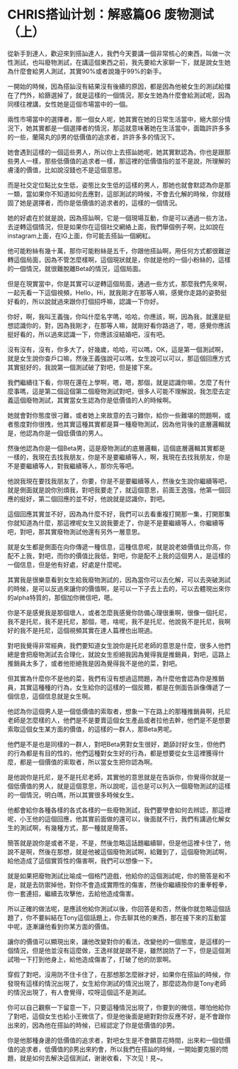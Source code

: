 # CHRIS搭讪计划：解惑篇06 废物测试（上）

從新手到達人，歡迎來到搭訕達人，我們今天要講一個非常核心的東西，叫做一次性測試，也叫廢物測試，在講這個東西之前，我先要給大家聊一下，就是說女生她為什麼會給男人測試，其實90%或者說幾乎99%的新手。

一開始的時候，因為搭訕沒有結果沒有後續的原因，都是因為他被女生的測試給擋在了門外，給篩選掉了，就是這樣的一個情況，那女生她為什麼會給測試呢，因為同樣往裡講，女性她是這個市場當中的一個。

兩性市場當中的選擇者，那一個女人呢，她其實在她的日常生活當中，絕大部分情況下，她其實都是一個選擇者的情況，那這就意味著她在生活當中，面臨許許多多的一些，蘭陽丸的β男的低價值的追求者，許許多多的情況下。

她會遇到這樣的一個這些男人，所以你上去搭訕她呢，她其實默認為，你也是跟那些男人一樣，那些低價值的追求者一樣，那這裡的低價值指的並不是說，所理解的膚淺的價值，比如說沒錢也不是這個意思。

而是社交定位點比女生低，姿態比女生低的這樣的男人，那她也就會默認為你是那一類，當如果你不知道如何去應對，這部測試的時候，不會去化解的時候，你就穩固了她是選擇者，而你是低價值的追求者的，這樣的一個情況。

她的好處在於就是說，因為搭訕啊，它是一個現場互動，你是可以通過一些方法，去逆轉這個情況，但是如果你在這個社交網絡上面，我們舉個例子啊，比如說在instagram上面，在IG上面，你可能去搭訕一個網紅。

他可能粉絲有幾十萬，那你可能粉絲是五千，你跟他搭訕啊，用任何方式都很難逆轉這個局面，因為不管怎麼樣啊，這個現狀就是，你就是他的一個小粉絲的，這樣的一個情況，就很難脫離Beta的情況，這個局面。

但是在現實當中，你是其實可以逆轉這個局面，通過一些方式，那麼我們先來啊，一起先看一下這個視頻，Hello，Hi，就我剛才在那等人嘛，感覺你走路的姿勢挺好看的，所以說就過來跟你打個招呼嘛，認識一下你好。

你好，啊，我叫王義強，你叫什麼名字嗎，哈哈，你應該，啊，因為我，就還是挺想認識你的，對，因為我剛才，在那等人嘛，就剛好看你路過了，嗯，感覺你應該挺好看的，所以過來認識一下，你應該沒結婚吧，沒有吧。

沒有沒有，沒有，你多大了，好幾歲，哈哈，可以嗎，OK，這是第一個測試啊，就是女生說你查戶口嘛，然後王義強說可以嗎，女生說可以可以，那這個回應方式其實挺好的，我說第一個測試破了對吧，但是接下來。

我們繼續往下看，你現在還在上學啊，嗯，嗯，那個，就是認識你嘛，怎麼了有什麼事嗎，這是第二個這個第二個廢物測試對吧，很多人可能不理解說，我怎麼去定義這個廢物測試，其實當女生認為你是低價值的人的時候啊。

她就會對你態度很刁難，或者她上來故意的去刁難你，給你一些難堪的問題啊，或者態度對你很拽，他其實這種其實都是算一種廢物測試，因為他背後的底層邏輯就是，他認為你是一個低價值的男人。

然後他認為你是一個Beta男，這是廢物測試的底層邏輯，這個底層邏輯其實都是一樣的，我現在去找我朋友，你是不是要繼續等人，啊，我現在去找我朋友，你是不是要繼續等人，對我繼續等人，那你先等吧。

他說我現在要找我朋友了，你要，你是不是要繼續等人，然後女生說你繼續等吧，就是側面就是說你別煩我，對吧我要走了，就這個意思，前面王逸強，他第一個回應的挺好，第二個回應的並不好，他說就是認識你，對吧。

這個回應其實並不好，因為為什麼不好，我們可以去看重複打開那一集，打開那集你就知道為什麼，那這裡呢女生又說我要走了，你是不是要繼續等人，你繼續等吧，對吧，那其實廢物測試他還有另外一層意思。

就是女生都是側面在向你傳遞一種信息，這種信息呢，就是說老娘價值比你高，你配不上我，對吧，而你的價值比我低，對吧，你是配不上我的這個男人，是這樣的一個信息，但是他有好處，好處是什麼呢。

其實我是很樂意看到女生給我廢物測試的，因為當你可以去化解，可以去突破測試的時候，是可以反過來讓你的價值啊，是可以一下子去上去的，可以去體現出來你的alpha特質的，那個加你微信吧，嗯。

你是不是感覺我是那個壞人，或者怎麼我感覺你防備心理很重啊，很像一個托尼，我不是托尼，我不是托尼，那個，嗯，啥呢，我不是托尼，他說我不是托尼，我啊好的我不是托尼，這個視頻其實在達人篇裡也出現過。

對吧我覺得非常經典，我們要知道女生說你是托尼老師的意思是什麼，很多人他們總是會把廢物測試去合理化，就說女生拒絕我因為覺得我是推銷員，對吧，這路上推銷員太多了，或者他拒絕我是因為覺得我不是他的菜，對吧。

但其實為什麼你不是他的菜，我們有沒有想過這問題，為什麼他會認為你是推銷員，其實這種種的行為，女生給你的這樣的一個反饋，都是在側面告訴像傳遞了一個信息，這個信息就是女生啊。

他認為你這個男人是一個低價值的索取者，想象一下在路上的那種推銷員啊，托尼老師是怎麼樣的人，他們是不是要賣這個女生產品或者拉他去幹，他們是不是想要索取這個女生某方面的價值，的這樣的一群人，那Beta男呢。

他們是不是也是同樣的一群人，對吧Beta男對女生很好，跪舔討好女生，但他們的行為都是有目的性的，他們這種對女生好的行為，都是想要從女生這裡獲得什麼，都是一個價值的索取者，所以當女生把你認為啊。

是他說你是托尼，是不是托尼老師，其實他的意思就是在告訴你，你覺得你就是一個低價值的男人，就是這個意思，所以說呢，這也是可以列入一個廢物測試的這樣的一個情況，明白嗎，所以其實很多時候女生。

他都會給你各種各樣的各式各樣的一些廢物測試，我們要學會如何去辨認，那這裡呢，小王他的這個回應，他其實前面做的還可以，後面就不行，我們有講過化解女生的測試啊，有幾種方式，那一種就是簡答。

簡答就是說你是或者不是，不是，然後忽略這話題繼續聊，但是他這裡卡住了，他說不是啊，然後在那想，就是他被這個廢物測試啊，給難到了，這個廢物測試啊，給他造成了這個實質性的傷害啊，我們可以想像一下。

就是如果把廢物測試比喻成一個格鬥遊戲，他給你的這個測試呢，你的簡答是和不是，就是去防禦掉他，對你不會造成實際性的傷害，然後你繼續按你的重拳輕拳，你一套連招，繼續去攻擊他，去給他造成傷害。

所以正確的做法呢，是應該他給你測試以後，你回答是和否，然後你就忽略這個話題了，你不要糾結在Tony這個話題上，你去聊其他的東西，那在接下來的互動當中呢，逐漸讓他看到你某方面的價值。

讓你的價值可以顯現出來，讓他改變對你的看法，改變他的一個態度，是這樣的一個情況，但是他並沒有這麼做，王逸祥就是跟不是，雖然說防了一下，但是這個測試啪一下打到他身上，給他造成傷害了，打破了他的防禦啊。

穿假了對吧，沒用防不住卡住了，在那想那怎麼辦才好，如果你在搭訕的時候，你發現有這樣的情況出現了，女生給你測試的情況出現了，那麼認為你是Tony老師的情況出現了，有人會覺得，哎呀這個這不是測試。

你可以自己觀察一下留意一下，只要這種情況出現了，你要到的微信，哪怕他給你了對吧，這個女生也給小王微信了，但是他後面是絕對對你反應不好，是不會跟你出來的，因為他在搭訕的時候，已經認定了你是低價值的β男。

你是他那種身邊的低價值的追求者，對吧女生是不會願意花時間，出來和一個低價值的追求者，低價值的β男出來約會，所以我們在搭訕的時候，一開始要克服的問題，就是如何去解決這個測試，谢谢收看，下次见！見~。

